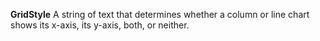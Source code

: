 **GridStyle** A string of text that determines whether a column or line chart shows its x-axis, its y-axis, both, or neither.
